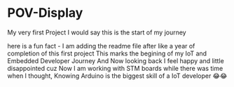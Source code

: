 # POV-Display
My very first Project
I would say this is the start of my journey

here is a fun fact - I am adding the readme file after like a year of completion of this first project
This marks the begining of my IoT and Embedded Developer Journey
And Now looking back I feel happy and little disappointed cuz Now I am working with STM boards while there was time when I thought, 
                                                            Knowing Arduino is the biggest skill of a IoT developer 😂😂
